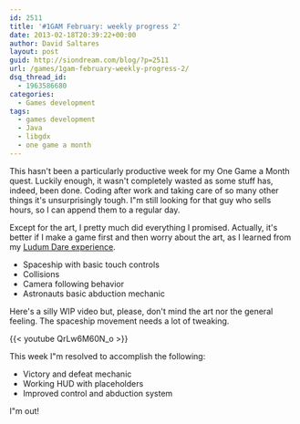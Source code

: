 ```yaml
---
id: 2511
title: '#1GAM February: weekly progress 2'
date: 2013-02-18T20:39:22+00:00
author: David Saltares
layout: post
guid: http://siondream.com/blog/?p=2511
url: /games/1gam-february-weekly-progress-2/
dsq_thread_id:
  - 1963586680
categories:
  - Games development
tags:
  - games development
  - Java
  - libgdx
  - one game a month
---
```


This hasn't been a particularly productive week for my One Game a Month quest. Luckily enough, it wasn't completely wasted as some stuff has, indeed, been done. Coding after work and taking care of so many other things it's unsurprisingly tough. I"m still looking for that guy who sells hours, so I can append them to a regular day.

Except for the art, I pretty much did everything I promised. Actually, it's better if I make a game first and then worry about the art, as I learned from my [Ludum Dare experience](/games/ld24-evolution-postmortem/ "LD#24 – Evolution Postmortem").

*   Spaceship with basic touch controls
*   Collisions
*   Camera following behavior
*   Astronauts basic abduction mechanic

Here's a silly WIP video but, please, don't mind the art nor the general feeling. The spaceship movement needs a lot of tweaking.

{{< youtube QrLw6M60N_o >}}

This week I"m resolved to accomplish the following:

*   Victory and defeat mechanic
*   Working HUD with placeholders
*   Improved control and abduction system

I"m out!